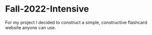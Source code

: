 # Fall-2022-Intensive

For my project I decided to construct a simple, constructive flashcard website 
anyone can use.